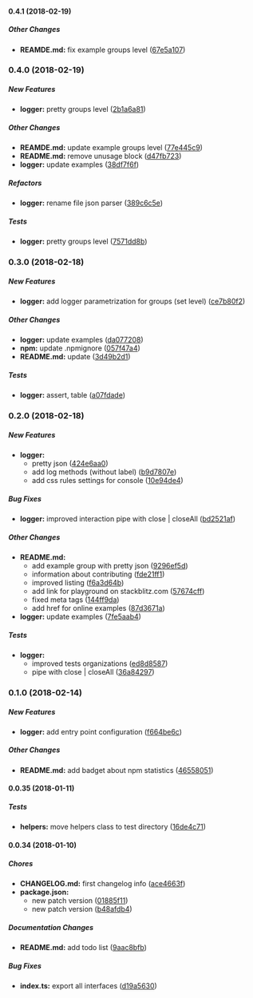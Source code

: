#### 0.4.1 (2018-02-19)

##### Other Changes

* **REAMDE.md:**  fix example groups level ([67e5a107](https://github.com/splincodewd/client-logger/commit/67e5a107af99f9c3911e83121890943d13a5d0e2))

### 0.4.0 (2018-02-19)

##### New Features

* **logger:**  pretty groups level ([2b1a6a81](https://github.com/splincodewd/client-logger/commit/2b1a6a81029e82a555a199e8d87b86bdb36b3e39))

##### Other Changes

* **REAMDE.md:**  update example groups level ([77e445c9](https://github.com/splincodewd/client-logger/commit/77e445c9c8f55c92c0e39781e24d7d63df49e881))
* **README.md:**  remove unusage block ([d47fb723](https://github.com/splincodewd/client-logger/commit/d47fb723217127ef1ab6c6c3d6d92d14e272bb7b))
* **logger:**  update examples ([38df7f6f](https://github.com/splincodewd/client-logger/commit/38df7f6fb72d36495cbff3843e5151069f1aa138))

##### Refactors

* **logger:**  rename file json parser ([389c6c5e](https://github.com/splincodewd/client-logger/commit/389c6c5e24381bbab3eeeaa796be24c5f7cf90a0))

##### Tests

* **logger:**  pretty groups level ([7571dd8b](https://github.com/splincodewd/client-logger/commit/7571dd8b4ba7c8d72df00e391929c77e4f295ca7))

### 0.3.0 (2018-02-18)

##### New Features

* **logger:**  add logger parametrization for groups (set level) ([ce7b80f2](https://github.com/splincodewd/client-logger/commit/ce7b80f25390131302fa7193366743ec9dd172d6))

##### Other Changes

* **logger:**  update examples ([da077208](https://github.com/splincodewd/client-logger/commit/da077208d7ffa3bdde2c54620e542469f82156e6))
* **npm:**  update .npmignore ([057f47a4](https://github.com/splincodewd/client-logger/commit/057f47a4490a03844557a48dc1930c1364cf2f5a))
* **README.md:**  update ([3d49b2d1](https://github.com/splincodewd/client-logger/commit/3d49b2d1953c8c2b6e5844ca2edd0706e534b991))

##### Tests

* **logger:**  assert, table ([a07fdade](https://github.com/splincodewd/client-logger/commit/a07fdade1fe23a3585d34feba712991e870d1808))

### 0.2.0 (2018-02-18)

##### New Features

* **logger:**
  *  pretty json ([424e6aa0](https://github.com/splincodewd/client-logger/commit/424e6aa0dd6918066cc4fb46c3de79b2d9497b28))
  *  add log methods (without label) ([b9d7807e](https://github.com/splincodewd/client-logger/commit/b9d7807ec53537c9587f709fdd79131c883f3003))
  *  add css rules settings for console ([10e94de4](https://github.com/splincodewd/client-logger/commit/10e94de4320c93108942aef8f339cac06301cd1b))

##### Bug Fixes

* **logger:**  improved interaction pipe with close | closeAll ([bd2521af](https://github.com/splincodewd/client-logger/commit/bd2521af544c6f401f81de7f25cd09c7ba25f322))

##### Other Changes

* **README.md:**
  *  add example group with pretty json ([9296ef5d](https://github.com/splincodewd/client-logger/commit/9296ef5d56869b7e9d8968e1920ba8c8b3fab02b))
  *  information about contributing ([fde21ff1](https://github.com/splincodewd/client-logger/commit/fde21ff11ac76a37248d87d73f3faddf69cfc6f7))
  *  improved listing ([f6a3d64b](https://github.com/splincodewd/client-logger/commit/f6a3d64b0ce675f4625ecc21aac85c3d0750713e))
  *  add link for playground on stackblitz.com ([57674cff](https://github.com/splincodewd/client-logger/commit/57674cff4e027825b8c6e80f24d8d47fdf1211e0))
  *  fixed meta tags ([144ff9da](https://github.com/splincodewd/client-logger/commit/144ff9da14c714305de495ff33345f2a36669a53))
  *  add href for online examples ([87d3671a](https://github.com/splincodewd/client-logger/commit/87d3671a975dddc5ff499e82cad58a981848927d))
* **logger:**  update examples ([7fe5aab4](https://github.com/splincodewd/client-logger/commit/7fe5aab4376da4b7edc5b4b76c5c436c309d2f9a))

##### Tests

* **logger:**
  *  improved tests organizations ([ed8d8587](https://github.com/splincodewd/client-logger/commit/ed8d8587cc611ecaab1268a898216cefbfe6b3d1))
  *  pipe with close | closeAll ([36a84297](https://github.com/splincodewd/client-logger/commit/36a8429747428e54a5a5222af204377419388245))

### 0.1.0 (2018-02-14)

##### New Features

* **logger:**  add entry point configuration ([f664be6c](https://github.com/splincodewd/client-logger/commit/f664be6cd6af0e72aed4e1a07ea0ae724c73488b))

##### Other Changes

* **README.md:**  add badget about npm statistics ([46558051](https://github.com/splincodewd/client-logger/commit/46558051a1440831f887a07350fd2694fbc93fa4))

#### 0.0.35 (2018-01-11)

##### Tests

* **helpers:**  move helpers class to test directory ([16de4c71](https://github.com/splincodewd/client-logger/commit/16de4c7129baf49687551737d4665fc8aaa96e13))

#### 0.0.34 (2018-01-10)

##### Chores

* **CHANGELOG.md:**  first changelog info ([ace4663f](https://github.com/splincodewd/client-logger/commit/ace4663f23a48c84267dc5a870bbfefe759a01d2))
* **package.json:**
  *  new patch version ([01885f11](https://github.com/splincodewd/client-logger/commit/01885f110671b59c8674d1e0b10c579e9b5652ff))
  *  new patch version ([b48afdb4](https://github.com/splincodewd/client-logger/commit/b48afdb495a4fe1f07c8c7bd2a3448f6246dd32c))

##### Documentation Changes

* **README.md:**  add todo list ([9aac8bfb](https://github.com/splincodewd/client-logger/commit/9aac8bfbba7d4a5c2cf71890effbf6fdc029c061))

##### Bug Fixes

* **index.ts:**  export all interfaces ([d19a5630](https://github.com/splincodewd/client-logger/commit/d19a56303aa444c33e92d6d636003135297c5968))

